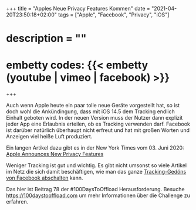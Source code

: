 +++
title = "Apples Neue Privacy Features Kommen"
date = "2021-04-20T23:50:18+02:00"
tags = ["Apple", "Facebook", "Privacy", "iOS"]
# description = ""
# embetty codes: {{< embetty (youtube | vimeo | facebook) <id> >}} 
+++

Auch wenn Apple heute ein paar tolle neue Geräte vorgestellt hat, so ist doch wohl die Ankündingung, dass mit iOS 14.5 dem Tracking endlich Einhalt geboten wird. In der neuen Version muss der Nutzer dann explizit jeder App eine Erlaubnis erteilen, ob es Tracking verwenden darf. Facebook ist darüber natürlich überhaupt nicht erfreut und hat mit großen Worten und Anzeigen viel heiße Luft produziert. 

Ein langen Artikel dazu gibt es in der New York Times vom 03. Juni 2020: [Apple Announces New Privacy Features](https://www.nytimes.com/2020/06/23/technology/apple-announces-new-privacy-features.html) 

Weniger Tracking ist gut und wichtig. Es gibt nicht umsonst so viele Artikel im Netz die sich damit beschäftigen, wie man das ganze [Tracking-Gedöns von Facebook abschalten](https://www.consumerreports.org/privacy/how-facebook-tracks-you-even-when-youre-not-on-facebook/) kann.

<!--more-->


Das hier ist Beitrag 78 der #100DaysToOffload Herausforderung. Besuche https://100daystooffload.com um mehr Informationen über die Challenge zu erfahren.

